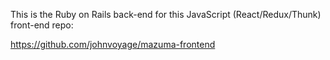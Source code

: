 This is the Ruby on Rails back-end for this JavaScript (React/Redux/Thunk) front-end repo:

https://github.com/johnvoyage/mazuma-frontend

